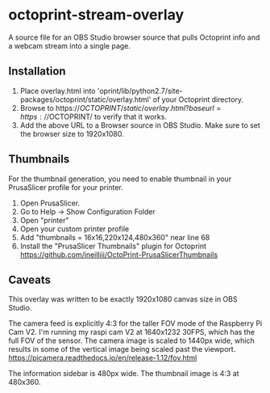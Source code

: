 # octoprint-stream-overlay
A source file for an OBS Studio browser source that pulls Octoprint info and a webcam stream into a single page.

## Installation
1. Place overlay.html into 'oprint/lib/python2.7/site-packages/octoprint/static/overlay.html' of your Octoprint directory.
2. Browse to https://$OCTOPRINT/static/overlay.html?baseurl=https://$OCTOPRINT/ to verify that it works.
3. Add the above URL to a Browser source in OBS Studio. Make sure to set the browser size to 1920x1080.

## Thumbnails
For the thumbnail generation, you need to enable thumbnail in your PrusaSlicer profile for your printer.
1. Open PrusaSlicer.
2. Go to Help -> Show Configuration Folder
3. Open "printer"
4. Open your custom printer profile
5. Add "thumbnails = 16x16,220x124,480x360" near line 68
6. Install the "PrusaSlicer Thumbnails" plugin for Octoprint https://github.com/jneilliii/OctoPrint-PrusaSlicerThumbnails

## Caveats
This overlay was written to be exactly 1920x1080 canvas size in OBS Studio. 

The camera feed is explicitly 4:3 for the taller FOV mode of the Raspberry Pi Cam V2.
I'm running my raspi cam V2 at 1640x1232 30FPS, which has the full FOV of the sensor.
The camera image is scaled to 1440px wide, which results in some of the vertical image being scaled past the viewport.
https://picamera.readthedocs.io/en/release-1.12/fov.html

The information sidebar is 480px wide. The thumbnail image is 4:3 at 480x360.
